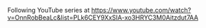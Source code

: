 Following YouTube series at https://www.youtube.com/watch?v=OnnRobBeaLc&list=PLk6CEY9XxSIA-xo3HRYC3M0Aitzdut7AA


